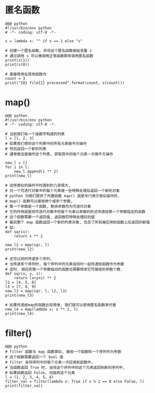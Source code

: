# 匿名函数

    @@@ python
    #!/usr/bin/env python
    # -*- coding: utf-8 -*-

    s = lambda x: "" if x == 1 else "s"

    # 创建一个匿名函数, 并将这个匿名函数赋给变量 s
    # 通过调用 s 可以像调用正常函数那样调用匿名函数
    print(s(1))
    print(s(0))

    # 直接使用在其他函数内
    count = 3
    print("{0} file{1} processed".format(count, s(count)))

# map()

    @@@ python
    #!/usr/bin/env python
    # -*- coding: utf-8 -*-

    # 当前我们有一个由数字构成的列表
    l = [1, 2, 3]
    # 如果我们想将这个列表中的所有元素做平方操作
    # 然后返回一个新的列表
    # 通常做法是循环这个列表, 获取其中的每个元素一次做平方操作

    new_l = []
    for i in l:
        new_l.append(i ** 2)
    print(new_l)

    # 这样类似的操作平时遇到的几率很大,
    # 对一个可迭代对象中的每个元素做一些特殊处理后返回一个新的对象
    # python 为我们提供了内置函数 map() 就是专门用于类似操作的.
    # map() 函数可以接收两个或多个参数,
    # 第一个参数是一个函数, 剩余参数均为可迭代对象
    # 它的作用就是将可迭代对象中的每个元素以参数的形式传递给第一个参数指定的函数
    # 这个函数需要一个返回值, 返回做完特殊处理后的值
    # 最后整个 map 函数返回一个新的列表对象, 包含了所有被应用到函数上后返回的新值
    # 如:
    def sqr(x):
        return x ** 2

    new_l2 = map(sqr, l)
    print(new_l2)

    # 还可以同时传递多个序列,
    # 当传递多个序列时, 每个序列中的元素会同时一起传递给函数作为参数
    # 这时, 相应的第一个参数指向的函数也需要修改它可接收的参数个数.
    def sqr(x, y, z):
        return (x+y+z) ** 2
    l2 = [4, 5, 6]
    l3 = [7, 8, 9]
    new_l3 = map(sqr, l, l2, l3)
    print(new_l3)

    # 如果传递给map的函数比较简单, 我们就可以使用匿名函数来代替
    new_l4 = map(lambda x: x ** 2, l)
    print(new_l4)

# filter()

    @@@ python
    # filter 函数与 map 函数类似, 接收一个函数和一个序列作为参数
    # 这个函数需要返回一个 bool 值
    # filter 会将序列中的每个元素一次应用到函数中,
    # 当函数返回 True 时, 会将这个序列中的这个元素返回到新的序列中,
    # 如果函数返回 False, 则抛弃这个元素
    l = (1, 2, 3, 4, 5, 6)
    filter_val = filter(lambda x: True if x % 2 == 0 else False, l)
    print(filter_val)
